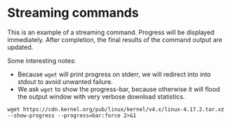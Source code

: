 
# Streaming commands

This is an example of a streaming command. Progress will be displayed immediately. After completion, the final results of the command output are updated.

Some interesting notes:
* Because `wget` will print progress on stderr, we will redirect into into stdout to avoid unwanted failure.
* We ask `wget` to show the progress-bar, because otherwise it will flood the output window with very verbose download statistics.

```bash|{type:'command', stream: true}
wget https://cdn.kernel.org/pub/linux/kernel/v4.x/linux-4.17.2.tar.xz --show-progress --progress=bar:force 2>&1
```

